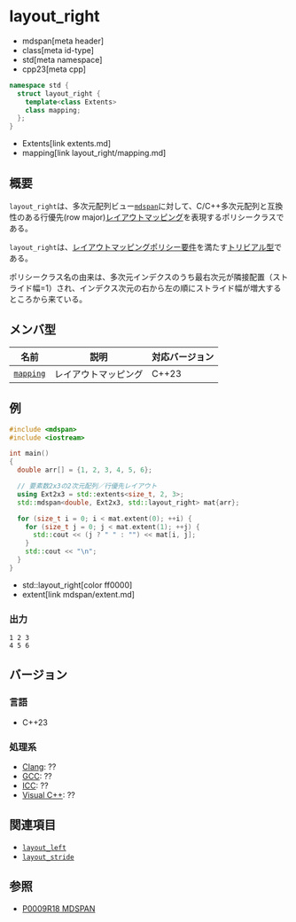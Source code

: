 # layout_right
* mdspan[meta header]
* class[meta id-type]
* std[meta namespace]
* cpp23[meta cpp]

```cpp
namespace std {
  struct layout_right {
    template<class Extents>
    class mapping;
  };
}
```
* Extents[link extents.md]
* mapping[link layout_right/mapping.md]

## 概要
`layout_right`は、多次元配列ビュー[`mdspan`](mdspan.md)に対して、C/C++多次元配列と互換性のある行優先(row major)[レイアウトマッピング](LayoutMapping.md)を表現するポリシークラスである。

`layout_right`は、[レイアウトマッピングポリシー要件](LayoutMappingPolicy.md)を満たす[トリビアル型](/reference/type_traits/is_trivial.md)である。

ポリシークラス名の由来は、多次元インデクスのうち最右次元が隣接配置（ストライド幅=1）され、インデクス次元の右から左の順にストライド幅が増大するところから来ている。


## メンバ型

| 名前 | 説明 | 対応バージョン |
|------|------|----------------|
| [`mapping`](layout_right/mapping.md) | レイアウトマッピング | C++23 |


## 例
```cpp example
#include <mdspan>
#include <iostream>

int main()
{
  double arr[] = {1, 2, 3, 4, 5, 6};

  // 要素数2x3の2次元配列／行優先レイアウト
  using Ext2x3 = std::extents<size_t, 2, 3>;
  std::mdspan<double, Ext2x3, std::layout_right> mat{arr};

  for (size_t i = 0; i < mat.extent(0); ++i) {
    for (size_t j = 0; j < mat.extent(1); ++j) {
      std::cout << (j ? " " : "") << mat[i, j];
    }
    std::cout << "\n";
  }
}
```
* std::layout_right[color ff0000]
* extent[link mdspan/extent.md]

### 出力
```
1 2 3
4 5 6
```


## バージョン
### 言語
- C++23

### 処理系
- [Clang](/implementation.md#clang): ??
- [GCC](/implementation.md#gcc): ??
- [ICC](/implementation.md#icc): ??
- [Visual C++](/implementation.md#visual_cpp): ??


## 関連項目
- [`layout_left`](layout_left.md)
- [`layout_stride`](layout_stride.md)


## 参照
- [P0009R18 MDSPAN](https://www.open-std.org/jtc1/sc22/wg21/docs/papers/2022/p0009r18.html)
